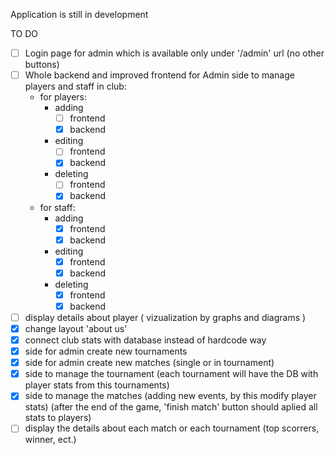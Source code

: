 Application is still in development 

TO DO
- [ ] Login page for admin which is available only under '/admin' url (no other buttons)
- [ ] Whole backend and improved frontend for Admin side to manage players and staff in club:
  - for players:
      - adding
        - [ ] frontend
        - [x] backend 
      - editing
        - [ ] frontend
        - [x] backend 
      - deleting
        - [ ] frontend
        - [x] backend
  - for staff:
      - adding
        - [x] frontend
        - [x] backend 
      - editing
        - [x] frontend
        - [x] backend 
      - deleting
        - [x] frontend
        - [x] backend
- [ ] display details about player ( vizualization by graphs and diagrams )
- [x] change layout 'about us'
- [x] connect club stats with database instead of hardcode way
- [x] side for admin create new tournaments
- [x] side for admin create new matches (single or in tournament)
- [x] side to manage the tournament (each tournament will have the DB with player stats from this tournaments)
- [x] side to manage the matches (adding new events, by this modify player stats) (after the end of the game, 'finish match' button should aplied all stats to players)
- [ ] display the details about each match or each tournament (top scorrers, winner, ect.)
